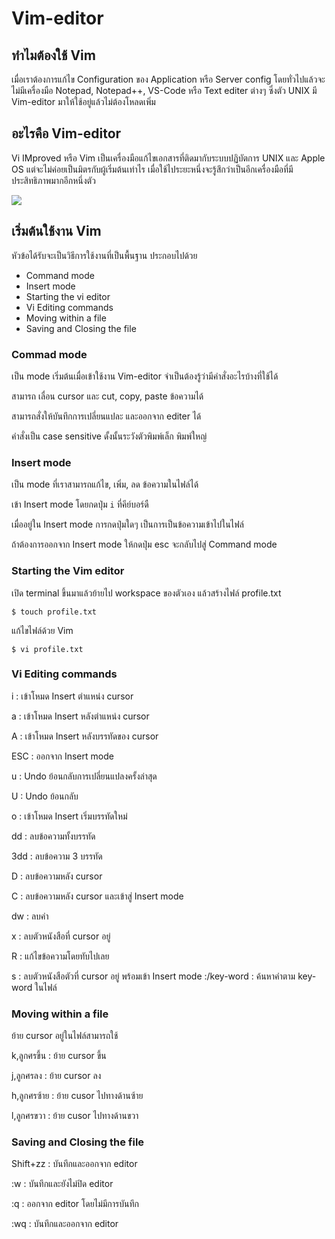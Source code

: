# Vim-editor

## ทำไมต้องใช้ Vim
เมื่อเราต้องการแก้ไข Configuration ของ Application หรือ Server config โดยทั่วไปแล้วจะไม่มีเครื่องมือ Notepad, Notepad++, VS-Code หรือ Text editer ต่างๆ ซึ่งตัว UNIX มี Vim-editor มาให้ใช้อยู่แล้วไม่ต้องโหลดเพิ่ม

## อะไรคือ Vim-editor
Vi IMproved หรือ Vim เป็นเครื่องมือแก้ไขเอกสารที่ติดมากับระบบปฏิบัตการ UNIX และ Apple OS แต่จะไม่ค่อยเป็นมิตรกับผู้เริ่มต้นเท่าไร เมื่อใช้ไประยะหนึ่งจะรู้สึกว่าเป็นอีกเครื่องมือที่มีประสิทธิภาพมากอีกหนึ่งตัว

<img src="https://i.stack.imgur.com/BN6vl.png" />

## เริ่มต้นใช้งาน Vim
หัวข้อได้รับจะเป็นวิธีการใช้งานที่เป็นพื้นฐาน ประกอบไปด้วย
- Command mode
- Insert mode
- Starting the vi editor
- Vi Editing commands
- Moving within a file
- Saving and Closing the file

### Commad mode
เป็น mode เริ่มต้นเมื่อเข้าใช้งาน Vim-editor จำเป็นต้องรู้ว่ามีคำสั่งอะไรบ้างที่ใช้ได้

สามารถ เลื่อน cursor และ cut, copy, paste ข้อความได้

สามารถสั่งให้บันทึกการเปลี่ยนแปละ และออกจาก editer ได้

คำสั่งเป็น case sensitive ดั้งนั้นระวังตัวพิมพ์เล็ก พิมพ์ใหญ่

### Insert mode
เป็น mode ที่เราสามารถแก้ไข, เพิ่ม, ลด ข้อความในไฟล์ได้

เข้า Insert mode โดยกดปุ่ม `i` ที่คีย์บอร์ดื 

เมื่ออยู่ใน Insert mode การกดปุ่มใดๆ เป็นการเป็นข้อความเข้าไปในไฟล์

ถ้าต้องการออกจาก Insert mode ให้กดปุ่ม esc จะกลับไปสู่ Command mode

### Starting the Vim editor
เปิด terminal ขึ้นมาแล้วย้ายไป workspace ของตัวเอง แล้วสร้างไฟล์ profile.txt
```
$ touch profile.txt
```
แก้ไขไฟล์ด้วย Vim
```
$ vi profile.txt
```

### Vi Editing commands
i : เข้าโหมด Insert ตำแหน่ง cursor 

a : เข้าโหมด Insert หลังตำแหน่ง cursor

A : เข้าโหมด Insert หลังบรรทัดของ cursor

ESC : ออกจาก Insert mode

u : Undo ย้อนกลับการเปลี่ยนแปลงครั้งล่าสุด

U : Undo ย้อนกลับ

o : เข้าโหมด Insert เริ่มบรรทัดใหม่

dd : ลบข้อความทั้งบรรทัด

3dd : ลบข้อความ 3 บรรทัด

D : ลบข้อความหลัง cursor

C : ลบข้อความหลัง cursor และเข้าสู่ Insert mode

dw : ลบคำ

x : ลบตัวหนังสือที่ cursor อยู่

R : แก้ไขข้อความโดยทับไปเลย

s : ลบตัวหนังสือตัวที่ cursor อยู่ พร้อมเข้า Insert mode
:/key-word : ค้นหาคำตาม key-word ในไฟล์

### Moving within a file
ย้าย cursor อยู่ในไฟล์สามารถใช้

k,ลูกศรขึ้น : ย้าย cursor ขึ้น

j,ลูกศรลง : ย้าย cursor ลง

h,ลูกศรซ้าย : ย้าย cusor ไปทางด้านซ้าย

l,ลูกศรขวา : ย้าย cusor ไปทางด้านขวา

### Saving and Closing the file
Shift+zz : บันทึกและออกจาก editor

:w : บันทึกและยังไม่ปิด editor

:q : ออกจาก editor โดยไม่มีการบันทึก

:wq : บันทึกและออกจาก editor
